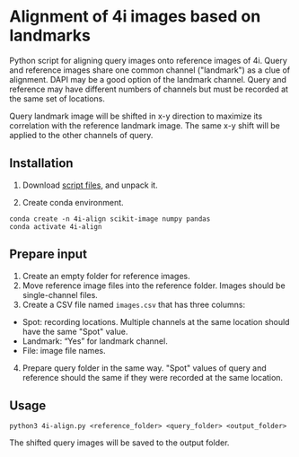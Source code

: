 # Alignment of 4i images based on landmarks

Python script for aligning query images onto reference images of 4i.
Query and reference images share one common channel ("landmark") as a clue of alignment.
DAPI may be a good option of the landmark channel.
Query and reference may have different numbers of channels but must be recorded at the same set of locations.

Query landmark image will be shifted in x-y direction to maximize its correlation with the reference landmark image.
The same x-y shift will be applied to the other channels of query. 

## Installation

1. Download [script files](https://github.com/masashi-CU/4i-align/archive/refs/tags/v0.3.zip), and unpack it.

2. Create conda environment.
```
conda create -n 4i-align scikit-image numpy pandas
conda activate 4i-align
```

## Prepare input
1. Create an empty folder for reference images.
2. Move reference image files into the reference folder. Images should be single-channel files.
3. Create a CSV file named ```images.csv``` that has three columns:
- Spot: recording locations. Multiple channels at the same location should have the same "Spot" value.
- Landmark: “Yes” for landmark channel.
- File: image file names.
4. Prepare query folder in the same way. "Spot" values of query and reference should the same if they were recorded at the same location.

## Usage
```
python3 4i-align.py <reference_folder> <query_folder> <output_folder>
```
The shifted query images will be saved to the output folder.
